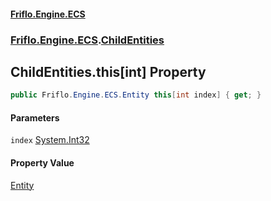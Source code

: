 #### [Friflo.Engine.ECS](index.md 'index')
### [Friflo.Engine.ECS](Friflo.Engine.ECS.md 'Friflo.Engine.ECS').[ChildEntities](ChildEntities.md 'Friflo.Engine.ECS.ChildEntities')

## ChildEntities.this[int] Property

```csharp
public Friflo.Engine.ECS.Entity this[int index] { get; }
```
#### Parameters

<a name='Friflo.Engine.ECS.ChildEntities.this[int].index'></a>

`index` [System.Int32](https://docs.microsoft.com/en-us/dotnet/api/System.Int32 'System.Int32')

#### Property Value
[Entity](Entity.md 'Friflo.Engine.ECS.Entity')